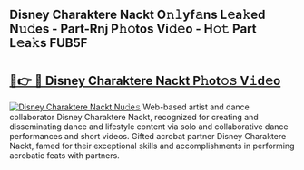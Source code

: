## Disney Charaktere Nackt O𝚗𝚕yf𝚊ns L𝚎a𝚔ed N𝚞𝚍es - Part-Rnj P𝚑𝚘tos Vi𝚍𝚎o - H𝚘𝚝 Part L𝚎a𝚔s FUB5F

# <h2><a href="http://kf6fk8.oniu.top/?m=Disney+Charaktere+Nackt">🔗👉 🔴 Disney Charaktere Nackt P𝚑ot𝚘𝚜 V𝚒d𝚎o</a></h2>

[![Disney Charaktere Nackt Nu𝚍e𝚜](https://i.imgur.com/0qMVB7G.gif)](http://kf6fk8.oniu.top/?m=Disney+Charaktere+Nackt)
Web-based artist and dance collaborator Disney Charaktere Nackt, recognized for creating and disseminating dance and lifestyle content via solo and collaborative dance performances and short videos. Gifted acrobat partner Disney Charaktere Nackt, famed for their exceptional skills and accomplishments in performing acrobatic feats with partners.  
